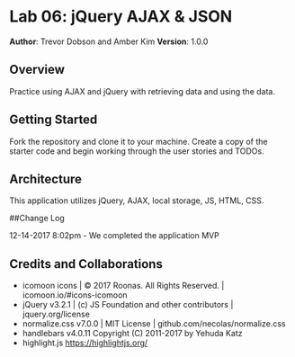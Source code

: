 # Lab 06: jQuery AJAX & JSON

**Author**: Trevor Dobson and Amber Kim
**Version**: 1.0.0

## Overview
Practice using AJAX and jQuery with retrieving data and using the data.

## Getting Started
Fork the repository and clone it to your machine.  Create a copy of the starter code and begin working through the user stories and TODOs.

## Architecture
This application utilizes jQuery, AJAX, local storage, JS, HTML, CSS.

##Change Log

12-14-2017 8:02pm - We completed the application MVP

## Credits and Collaborations
* icomoon icons | © 2017 Roonas. All Rights Reserved. | icomoon.io/#icons-icomoon
* jQuery v3.2.1 | (c) JS Foundation and other contributors | jquery.org/license
* normalize.css v7.0.0 | MIT License | github.com/necolas/normalize.css
* handlebars v4.0.11 Copyright (C) 2011-2017 by Yehuda Katz
* highlight.js https://highlightjs.org/